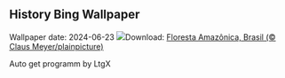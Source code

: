 ## History Bing Wallpaper
Wallpaper date: 2024-06-23
![](https://www.bing.com/th?id=OHR.BrazilRainforest_PT-BR3213724204_UHD.jpg&w=1000)Download: [Floresta Amazônica, Brasil (© Claus Meyer/plainpicture)](https://www.bing.com/th?id=OHR.BrazilRainforest_PT-BR3213724204_UHD.jpg)

Auto get programm by LtgX
